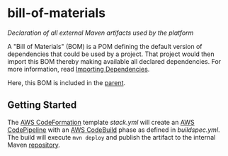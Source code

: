 # bill-of-materials
_Declaration of all external Maven artifacts used by the platform_

A "Bill of Materials" (BOM) is a POM defining the default version of dependencies that could be used by a project. That project would then import this BOM thereby making available all declared dependencies. For more information, read [Importing Dependencies](https://maven.apache.org/guides/introduction/introduction-to-dependency-mechanism.html#Importing_Dependencies).

Here, this BOM is included in the [parent](https://github.com/varunmc/parent).

## Getting Started
The [AWS CodeFormation](https://console.aws.amazon.com/cloudformation/home?region=us-east-1#/stack/detail?stackId=arn:aws:cloudformation:us-east-1:497513737772:stack%2FBillOfMaterials%2F4741fed0-92db-11e7-b09f-50d5cd1ea8d2) template _stack.yml_ will create an [AWS CodePipeline](https://console.aws.amazon.com/codepipeline/home?region=us-east-1#/view/BillOfMaterials) with an [AWS CodeBuild](https://console.aws.amazon.com/codebuild/home?region=us-east-1#/projects/BillOfMaterials/view) phase as defined in _buildspec.yml_. The build will execute `mvn deploy` and publish the artifact to the internal Maven [repository](https://s3.console.aws.amazon.com/s3/buckets/maven.varun.mc/mc/varun/bill-of-materials/?region=us-east-1&tab=overview).
